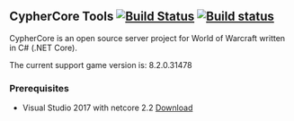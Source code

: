 ## CypherCore Tools [![Build Status](https://travis-ci.org/CypherCore/Tools.svg?branch=master)](https://travis-ci.org/CypherCore/Tools) [![Build status](https://ci.appveyor.com/api/projects/status/yb8yp44flip1gst3?svg=true)](https://ci.appveyor.com/project/hondacrx/tools)

CypherCore is an open source server project for World of Warcraft written in C# (.NET Core).

The current support game version is: 8.2.0.31478

### Prerequisites
* Visual Studio 2017 with netcore 2.2 [Download](https://www.visualstudio.com/downloads/)